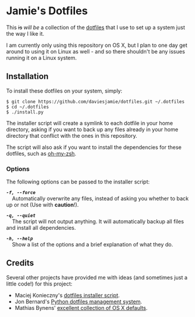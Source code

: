 # Jamie's Dotfiles

This ~~is~~ *will be* a collection of the [dotfiles](http://dotfiles.github.io/) that I use to set up a system just the way I like it.

I am currently only using this repository on OS X, but I plan to one day get around to using it on Linux as well - and so there shouldn't be any issues running it on a Linux system.

## Installation

To install these dotfiles on your system, simply:

```
$ git clone https://github.com/daviesjamie/dotfiles.git ~/.dotfiles
$ cd ~/.dotfiles
$ ./install.py
```

The installer script will create a symlink to each dotfile in your home directory, asking if you want to back up any files already in your home directory that conflict with the ones in this repository.

The script will also ask if you want to install the dependencies for these dotfiles, such as [oh-my-zsh](https://github.com/robbyrussell/oh-my-zsh).

### Options

The following options can be passed to the installer script:

***`-f, --force`***<br />
&nbsp;&nbsp;&nbsp;&nbsp;Automatically overwrite any files, instead of asking you whether to back up or not (Use with **caution**!).

***`-q, --quiet`***<br />
&nbsp;&nbsp;&nbsp;&nbsp;The script will not output anything. It will automatically backup all files and install all dependencies.

***`-h, --help`***<br />
&nbsp;&nbsp;&nbsp;&nbsp;Show a list of the options and a brief explanation of what they do.

## Credits

Several other projects have provided me with ideas (and sometimes just a little code!) for this project:
 - Maciej Konieczny's [dotfiles installer script](https://github.com/narfdotpl/dotfiles).
 - Jon Bernard's [Python dotfiles management system](https://github.com/jbernard/dotfiles).
 - Mathias Bynens' [excellent collection of OS X defaults](https://github.com/mathiasbynens/dotfiles/blob/master/.osx).